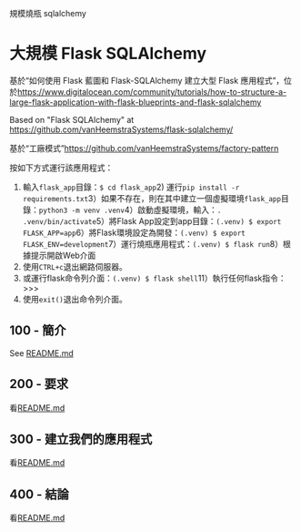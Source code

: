 規模燒瓶 sqlalchemy

# 大規模 Flask SQLAlchemy

基於“如何使用 Flask 藍圖和 Flask-SQLAlchemy 建立大型 Flask 應用程式”，位於<https://www.digitalocean.com/community/tutorials/how-to-structure-a-large-flask-application-with-flask-blueprints-and-flask-sqlalchemy>

Based on "Flask SQLAlchemy" at <https://github.com/vanHeemstraSystems/flask-sqlalchemy/>

基於“工廠模式”<https://github.com/vanHeemstraSystems/factory-pattern>

按如下方式運行該應用程式：

1) 輸入`flask_app`目錄：`$ cd flask_app`2) 運行`pip install -r requirements.txt`3）如果不存在，則在其中建立一個虛擬環境`flask_app`目錄：`python3 -m venv .venv`4）啟動虛擬環境，輸入：`. .venv/bin/activate`5）將Flask App設定到app目錄：`(.venv) $ export FLASK_APP=app`6）將Flask環境設定為開發：`(.venv) $ export FLASK_ENV=development`7）運行燒瓶應用程式：`(.venv) $ flask run`8）根據提示開啟Web介面
9) 使用`CTRL+c`退出網路伺服器。
10) 或運行flask命令列介面：`(.venv) $ flask shell`11）執行任何flask指令：>>>
12) 使用`exit()`退出命令列介面。

## 100 - 簡介

See [README.md](./100/README.md)

## 200 - 要求

看[README.md](./200/README.md)

## 300 - 建立我們的應用程式

看[README.md](./300/README.md)

## 400 - 結論

看[README.md](./400/README.md)
